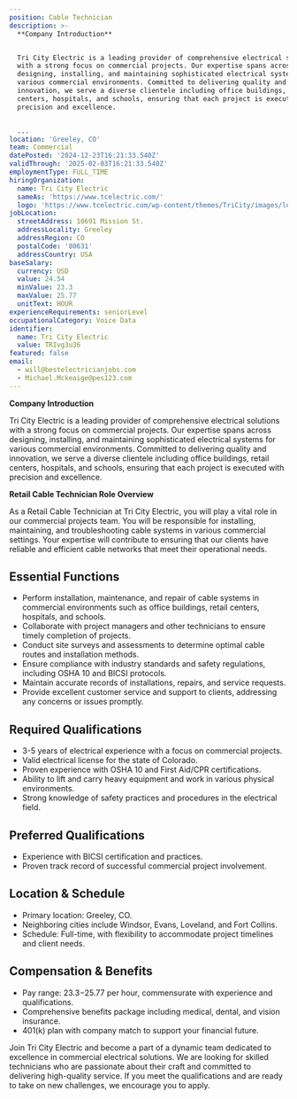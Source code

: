 ```yaml
---
position: Cable Technician
description: >-
  **Company Introduction**


  Tri City Electric is a leading provider of comprehensive electrical solutions
  with a strong focus on commercial projects. Our expertise spans across
  designing, installing, and maintaining sophisticated electrical systems for
  various commercial environments. Committed to delivering quality and
  innovation, we serve a diverse clientele including office buildings, retail
  centers, hospitals, and schools, ensuring that each project is executed with
  precision and excellence.


  ...
location: 'Greeley, CO'
team: Commercial
datePosted: '2024-12-23T16:21:33.540Z'
validThrough: '2025-02-03T16:21:33.540Z'
employmentType: FULL_TIME
hiringOrganization:
  name: Tri City Electric
  sameAs: 'https://www.tcelectric.com/'
  logo: 'https://www.tcelectric.com/wp-content/themes/TriCity/images/logo.png'
jobLocation:
  streetAddress: 10691 Mission St.
  addressLocality: Greeley
  addressRegion: CO
  postalCode: '80631'
  addressCountry: USA
baseSalary:
  currency: USD
  value: 24.54
  minValue: 23.3
  maxValue: 25.77
  unitText: HOUR
experienceRequirements: seniorLevel
occupationalCategory: Voice Data
identifier:
  name: Tri City Electric
  value: TRIvg3u36
featured: false
email:
  - will@bestelectricianjobs.com
  - Michael.Mckeaige@pes123.com
---
```




**Company Introduction**

Tri City Electric is a leading provider of comprehensive electrical solutions with a strong focus on commercial projects. Our expertise spans across designing, installing, and maintaining sophisticated electrical systems for various commercial environments. Committed to delivering quality and innovation, we serve a diverse clientele including office buildings, retail centers, hospitals, and schools, ensuring that each project is executed with precision and excellence.

**Retail Cable Technician Role Overview**

As a Retail Cable Technician at Tri City Electric, you will play a vital role in our commercial projects team. You will be responsible for installing, maintaining, and troubleshooting cable systems in various commercial settings. Your expertise will contribute to ensuring that our clients have reliable and efficient cable networks that meet their operational needs.

## Essential Functions

- Perform installation, maintenance, and repair of cable systems in commercial environments such as office buildings, retail centers, hospitals, and schools.
- Collaborate with project managers and other technicians to ensure timely completion of projects.
- Conduct site surveys and assessments to determine optimal cable routes and installation methods.
- Ensure compliance with industry standards and safety regulations, including OSHA 10 and BICSI protocols.
- Maintain accurate records of installations, repairs, and service requests.
- Provide excellent customer service and support to clients, addressing any concerns or issues promptly.

## Required Qualifications

- 3-5 years of electrical experience with a focus on commercial projects.
- Valid electrical license for the state of Colorado.
- Proven experience with OSHA 10 and First Aid/CPR certifications.
- Ability to lift and carry heavy equipment and work in various physical environments.
- Strong knowledge of safety practices and procedures in the electrical field.

## Preferred Qualifications

- Experience with BICSI certification and practices.
- Proven track record of successful commercial project involvement.

## Location & Schedule

- Primary location: Greeley, CO.
- Neighboring cities include Windsor, Evans, Loveland, and Fort Collins.
- Schedule: Full-time, with flexibility to accommodate project timelines and client needs.

## Compensation & Benefits

- Pay range: $23.3-$25.77 per hour, commensurate with experience and qualifications.
- Comprehensive benefits package including medical, dental, and vision insurance.
- 401(k) plan with company match to support your financial future. 

Join Tri City Electric and become a part of a dynamic team dedicated to excellence in commercial electrical solutions. We are looking for skilled technicians who are passionate about their craft and committed to delivering high-quality service. If you meet the qualifications and are ready to take on new challenges, we encourage you to apply.